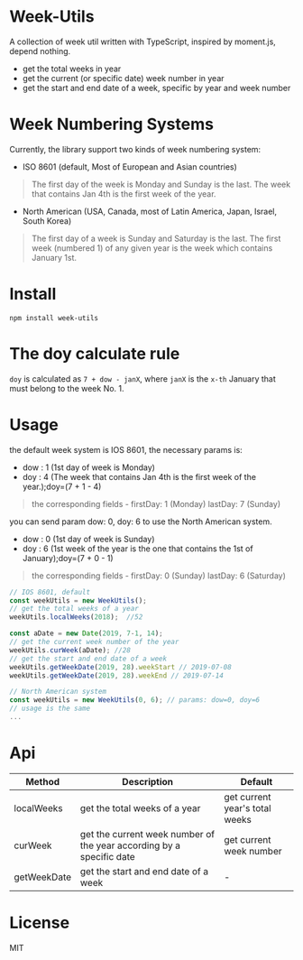 # Week-Utils
A collection of week util written with TypeScript, inspired by moment.js, depend nothing.

- get the total weeks in year
- get the current (or specific date) week number in year
- get the start and end date of a week, specific by year and week number

# Week Numbering Systems

Currently, the library support two kinds of week numbering system:

- ISO 8601 (default, Most of European and Asian countries)
>The first day of the week is Monday and Sunday is the last.
The week that contains Jan 4th is the first week of the year.

- North American (USA, Canada, most of Latin America, Japan, Israel, South Korea)
>The first day of a week is Sunday and Saturday is the last.
The first week (numbered 1) of any given year is the week which contains January 1st.

# Install

```
npm install week-utils
```

# The doy calculate rule

`doy` is calculated as `7 + dow - janX`, where `janX` is the `x-th` January that must belong to the week No. 1.

# Usage

the default week system is IOS 8601, the necessary params is:

- dow : 1 (1st day of week is Monday)
- doy : 4 (The week that contains Jan 4th is the first week of the year.);doy=(7 + 1 - 4)

>the corresponding fields - firstDay: 1 (Monday) lastDay: 7 (Sunday)


you can send param dow: 0, doy: 6 to use the North American system.

- dow : 0 (1st day of week is Sunday)
- doy : 6 (1st week of the year is the one that contains the 1st of January);doy=(7 + 0 - 1)

>the corresponding fields - firstDay: 0 (Sunday) lastDay: 6 (Saturday)

```js
// IOS 8601, default
const weekUtils = new WeekUtils();
// get the total weeks of a year
weekUtils.localWeeks(2018);  //52

const aDate = new Date(2019, 7-1, 14);
// get the current week number of the year
weekUtils.curWeek(aDate); //28
// get the start and end date of a week
weekUtils.getWeekDate(2019, 28).weekStart // 2019-07-08
weekUtils.getWeekDate(2019, 28).weekEnd // 2019-07-14

// North American system
const weekUtils = new WeekUtils(0, 6); // params: dow=0, doy=6
// usage is the same
...

```

# Api

| Method | Description | Default |
| --- | --- | --- |
| localWeeks | get the total weeks of a year | get current year's total weeks |
| curWeek | get the current week number of the year according by a specific date | get current week number |
| getWeekDate | get the start and end date of a week | - |

# License

MIT
